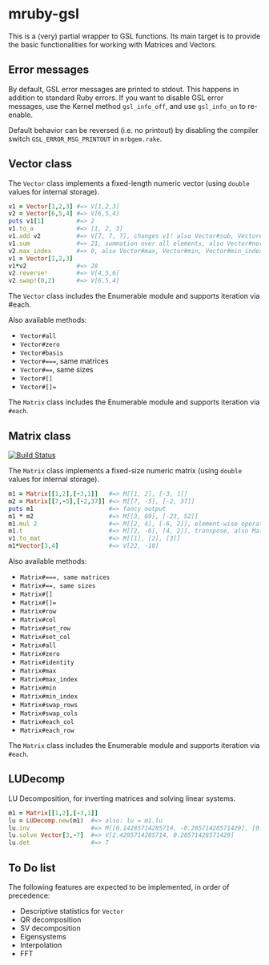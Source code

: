 # mruby-gsl
This is a (very) partial wrapper to GSL functions. Its main target is to provide the basic functionalities for working with Matrices and Vectors.

## Error messages
By default, GSL error messages are printed to stdout. This happens in addition to standard Ruby errors. If you want to disable GSL error messages, use the Kernel method `gsl_info_off`, and use `gsl_info_on` to re-enable.

Default behavior can be reversed (i.e. no printout) by disabling the compiler switch `GSL_ERROR_MSG_PRINTOUT` in `mrbgem.rake`.

## Vector class

The `Vector` class implements a fixed-length numeric vector (using `double` values for internal storage).

```ruby
v1 = Vector[1,2,3] #=> V[1,2,3]
v2 = Vector[6,5,4] #=> V[6,5,4]
puts v1[1]         #=> 2
v1.to_a            #=> [1, 2, 3]
v1.add v2          #=> V[7, 7, 7], changes v1! also Vector#sub, Vector#mul, Vector#div
v1.sum             #=> 21, summation over all elements, also Vector#norm
v2.max_index       #=> 0, also Vector#max, Vector#min, Vector#min_index
v1 = Vector[1,2,3]
v1*v2              #=> 28
v2.reverse!        #=> V[4,5,6]
v2.swap!(0,2)      #=> V[6,5,4]
```

The `Vector` class includes the Enumerable module and supports iteration via #each.

Also available methods:

* `Vector#all`
* `Vector#zero`
* `Vector#basis`
* `Vector#===`, same matrices
* `Vector#==`, same sizes
* `Vector#[]`
* `Vector#[]=`

The `Matrix` class includes the Enumerable module and supports iteration via `#each`.

## Matrix class
[![Build Status](https://travis-ci.org/UniTN-Mechatronics/mruby-gsl.svg)](https://travis-ci.org/UniTN-Mechatronics/mruby-gsl)

The `Matrix` class implements a fixed-size numeric matrix (using `double` values for internal storage).

```ruby
m1 = Matrix[[1,2],[-3,1]]   #=> M[[1, 2], [-3, 1]]
m2 = Matrix[[7,-5],[-2,37]] #=> M[[7, -5], [-2, 37]]
puts m1                     #=> fancy output
m1 * m2                     #=> M[[3, 69], [-23, 52]]
m1.mul 2                    #=> M[[2, 4], [-6, 2]], element-wise operators
m1.t                        #=> M[[2, -6], [4, 2]], transpose, also Matrix#t!
v1.to_mat                   #=> M[[1], [2], [3]]
m1*Vector[3,4]              #=> V[22, -10]
```

Also available methods:

* `Matrix#===, same matrices`
* `Matrix#==, same sizes`
* `Matrix#[]`
* `Matrix#[]=`
* `Matrix#row`
* `Matrix#col`
* `Matrix#set_row `
* `Matrix#set_col `
* `Matrix#all`
* `Matrix#zero`
* `Matrix#identity`
* `Matrix#max`
* `Matrix#max_index`
* `Matrix#min`
* `Matrix#min_index`
* `Matrix#swap_rows`
* `Matrix#swap_cols`
* `Matrix#each_col`
* `Matrix#each_row`

The `Matrix` class includes the Enumerable module and supports iteration via `#each`.

## LUDecomp

LU Decomposition, for inverting matrices and solving linear systems.

```ruby
m1 = Matrix[[1,2],[-3,1]] 
lu = LUDecomp.new(m1)  #=> also: lu = m1.lu
lu.inv                 #=> M[[0.14285714285714, -0.28571428571429], [0.42857142857143, 0.14285714285714]]
lu.solve Vector[3,-7]  #=> V[2.4285714285714, 0.28571428571429]
lu.det                 #=> 7
```

## To Do list

The following features are expected to be implemented, in order of precedence:

* Descriptive statistics for `Vector`
* QR decomposition
* SV decomposition
* Eigensystems
* Interpolation
* FFT
